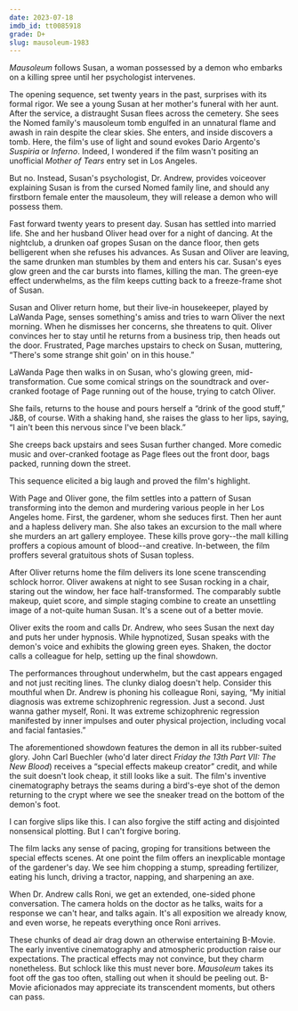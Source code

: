 ```yaml
---
date: 2023-07-18
imdb_id: tt0085918
grade: D+
slug: mausoleum-1983
---
```


_Mausoleum_ follows Susan, a woman possessed by a demon who embarks on a killing spree until her psychologist intervenes.

<!-- end -->

The opening sequence, set twenty years in the past, surprises with its formal rigor. We see a young Susan at her mother's funeral with her aunt. After the service, a distraught Susan flees across the cemetery. She sees the Nomed family's mausoleum tomb engulfed in an unnatural flame and awash in rain despite the clear skies. She enters, and inside discovers a tomb. Here, the film's use of light and sound evokes Dario Argento's <span data-imdb-id="tt0076786">_Suspiria_</span> or <span data-imdb-id="tt0080923">_Inferno_</span>. Indeed, I wondered if the film wasn't positing an unofficial _Mother of Tears_ entry set in Los Angeles.

But no. Instead, Susan's psychologist, Dr. Andrew, provides voiceover explaining Susan is from the cursed Nomed family line, and should any firstborn female enter the mausoleum, they will release a demon who will possess them.

Fast forward twenty years to present day. Susan has settled into married life. She and her husband Oliver head over for a night of dancing. At the nightclub, a drunken oaf gropes Susan on the dance floor, then gets belligerent when she refuses his advances. As Susan and Oliver are leaving, the same drunken man stumbles by them and enters his car. Susan's eyes glow green and the car bursts into flames, killing the man. The green-eye effect underwhelms, as the film keeps cutting back to a freeze-frame shot of Susan.

Susan and Oliver return home, but their live-in housekeeper, played by LaWanda Page, senses something's amiss and tries to warn Oliver the next morning. When he dismisses her concerns, she threatens to quit. Oliver convinces her to stay until he returns from a business trip, then heads out the door. Frustrated, Page marches upstairs to check on Susan, muttering, “There's some strange shit goin' on in this house.”

LaWanda Page then walks in on Susan, who's glowing green, mid-transformation. Cue some comical strings on the soundtrack and over-cranked footage of Page running out of the house, trying to catch Oliver.

She fails, returns to the house and pours herself a “drink of the good stuff,” J&B, of course. With a shaking hand, she raises the glass to her lips, saying, “I ain't been this nervous since I've been black.”

She creeps back upstairs and sees Susan further changed. More comedic music and over-cranked footage as Page flees out the front door, bags packed, running down the street.

This sequence elicited a big laugh and proved the film's highlight.

With Page and Oliver gone, the film settles into a pattern of Susan transforming into the demon and murdering various people in her Los Angeles home. First, the gardener, whom she seduces first. Then her aunt and a hapless delivery man. She also takes an excursion to the mall where she murders an art gallery employee. These kills prove gory--the mall killing proffers a copious amount of blood--and creative. In-between, the film proffers several gratuitous shots of Susan topless.

After Oliver returns home the film delivers its lone scene transcending schlock horror. Oliver awakens at night to see Susan rocking in a chair, staring out the window, her face half-transformed. The comparably subtle makeup, quiet score, and simple staging combine to create an unsettling image of a not-quite human Susan. It's a scene out of a better movie.

Oliver exits the room and calls Dr. Andrew, who sees Susan the next day and puts her under hypnosis. While hypnotized, Susan speaks with the demon's voice and exhibits the glowing green eyes. Shaken, the doctor calls a colleague for help, setting up the final showdown.

The performances throughout underwhelm, but the cast appears engaged and not just reciting lines. The clunky dialog doesn't help. Consider this mouthful when Dr. Andrew is phoning his colleague Roni, saying, “My initial diagnosis was extreme schizophrenic regression. Just a second. Just wanna gather myself, Roni. It was extreme schizophrenic regression manifested by inner impulses and outer physical projection, including vocal and facial fantasies.”

The aforementioned showdown features the demon in all its rubber-suited glory. John Carl Buechler (who'd later direct <span data-imdb-id="tt0095179">_Friday the 13th Part VII: The New Blood_</span>) receives a “special effects makeup creator” credit, and while the suit doesn't look cheap, it still looks like a suit. The film's inventive cinematography betrays the seams during a bird's-eye shot of the demon returning to the crypt where we see the sneaker tread on the bottom of the demon's foot.

I can forgive slips like this. I can also forgive the stiff acting and disjointed nonsensical plotting. But I can't forgive boring.

The film lacks any sense of pacing, groping for transitions between the special effects scenes. At one point the film offers an inexplicable montage of the gardener's day. We see him chopping a stump, spreading fertilizer, eating his lunch, driving a tractor, napping, and sharpening an axe.

When Dr. Andrew calls Roni, we get an extended, one-sided phone conversation. The camera holds on the doctor as he talks, waits for a response we can't hear, and talks again. It's all exposition we already know, and even worse, he repeats everything once Roni arrives.

These chunks of dead air drag down an otherwise entertaining B-Movie. The early inventive cinematography and atmospheric production raise our expectations. The practical effects may not convince, but they charm nonetheless. But schlock like this must never bore. _Mausoleum_ takes its foot off the gas too often, stalling out when it should be peeling out. B-Movie aficionados may appreciate its transcendent moments, but others can pass.
